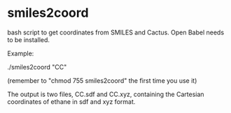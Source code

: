# smiles2coord
bash script to get coordinates from SMILES and Cactus. Open Babel needs to be installed.

Example:

./smiles2coord "CC"

(remember to "chmod 755 smiles2coord" the first time you use it)

The output is two files, CC.sdf and CC.xyz, containing the Cartesian coordinates of ethane in sdf and xyz format.
